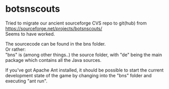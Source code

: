 # botsnscouts
Tried to migrate our ancient sourceforge CVS repo to git(hub) from <br>
https://sourceforge.net/projects/botsnscouts/ <br>
Seems to have worked.

The sourcecode can be found in the bns folder.<br>
Or rather: <br>
"bns" is (among other things..) the source folder, with "de" being the main package which contains all the Java sources.

If you've got Apache Ant installed, it should be possible to start the current development state of the game by changing into the "bns" folder and executing "ant run".

